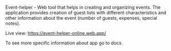 Event-helper - Web tool that helps in creating and organizing events. The application provides creation of guest lists with different characteristics and other information about the event (number of guests, expenses, special notes).

Live view: https://event-helper-online.web.app/

To see more specific information about app go to docs.


